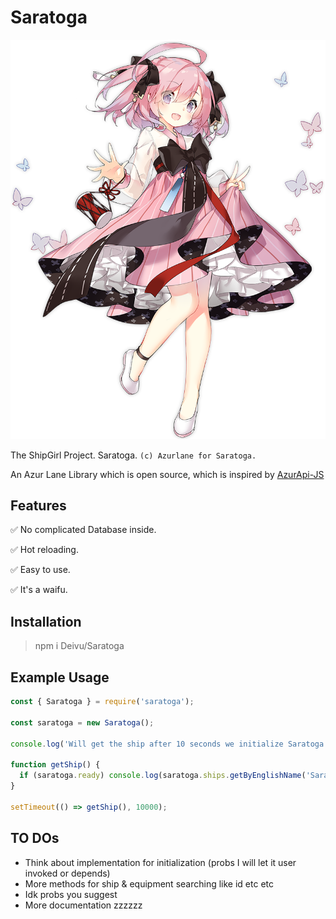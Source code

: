 # Saratoga
<p align="center">
  <img src="https://raw.githubusercontent.com/AzurAPI/azurapi-js-setup/master/images/skins/074/Hibiscusscented_Idol/image.png">
</p>

The ShipGirl Project. Saratoga. ``(c) Azurlane for Saratoga.``

An Azur Lane Library which is open source, which is inspired by [AzurApi-JS](https://github.com/AzurAPI/azurapi-js)

## Features

✅ No complicated Database inside.

✅ Hot reloading.

✅ Easy to use.

✅ It's a waifu.

## Installation

> npm i Deivu/Saratoga

## Example Usage
```js
const { Saratoga } = require('saratoga');

const saratoga = new Saratoga();

console.log('Will get the ship after 10 seconds we initialize Saratoga');

function getShip() {
  if (saratoga.ready) console.log(saratoga.ships.getByEnglishName('Saratoga'));
}

setTimeout(() => getShip(), 10000);
```

## TO DOs
- Think about implementation for initialization (probs I will let it user invoked or depends)
- More methods for ship & equipment searching like id etc etc
- Idk probs you suggest
- More documentation zzzzzz
